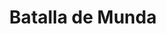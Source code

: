 ﻿---
title: "Batalla de Munda"
permalink: periodes_115.html
layout: periode
dataInici: -45
sidebar: periodes
pares:
  - 61:
    title: "Segunda Guerra Civil"
    dataInici: "(-49)"
    dataFi: "(-45)"

fills:
jocsPrincipals:
jocsEscenaris:
jocsEpoca:
  - title: "Battles of the Ancient World Volume III"
    bggId: 7082
    escenari: "Munda"

  - title: "The Great Battles of Julius Caesar"
    bggId: 5833
    escenari: "Munda"
    dataInici: 
    dataFi: 

jocsEpocaEscenaris:
---

